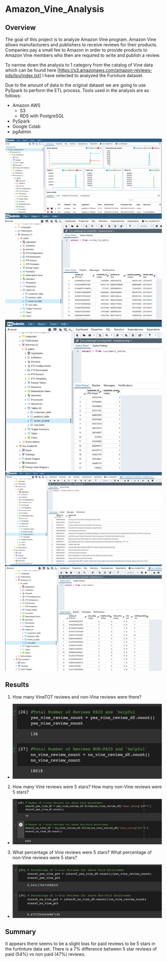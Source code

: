 # Amazon_Vine_Analysis

## Overview
The goal of this project is to analyze Amazon Vine program. Amazon Vine allows manufacturers and publishers to receive reviews for their products. Companies pay a small fee to Amazon in order to provide products to Amazon Vine members who then are required to write and publish a review. 

To narrow down the analysis to 1 category from the catalog of Vine data which can be found here [https://s3.amazonaws.com/amazon-reviews-pds/tsv/index.txt] I have selected to analyzed the Furniture dataset. 

Due to the amount of data in the original dataset we are going to use PySpark to perform the ETL process. Tools used in the analysis are as follows:

- Amazon AWS
  - S3
  - RDS with PostgreSQL
- PySpark
- Google Colab
- pgAdmin

![AWS](resources/aws_connection.png)
![table_1](resources/review_id_table.png)
![table_2](resources/customers_table.png)
![table_3](resources/products_table.png)
![table_1](resources/vine_table.png)




## Results 
1. How many VineTOT reviews and non-Vine reviews were there?
- ![total vine count](resources/total_vine_count.png)


2. How many Vine reviews were 5 stars? How many non-Vine reviews were 5 stars?
- ![5 stars count](resources/5stars_count.png)



3. What percentage of Vine reviews were 5 stars? What percentage of non-Vine reviews were 5 stars?
- ![5 stars pct](resources/5stars_pct.png)


## Summary 
It appears there seems to be a slight bias for paid reviews to be 5 stars in the furtinture data set. There is a 7% difference between 5 star reviews of paid (54%) vs non paid (47%) reviews.